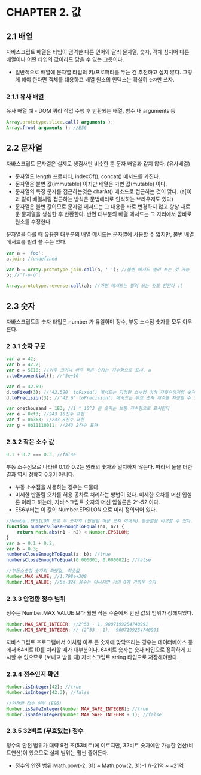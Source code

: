 # CHAPTER 2. 값 

## 2.1 배열
자바스크립트 배열은 타입이 엄격한 다른 언어와 달리 문자열, 숫자, 객체 심지어 다른 배열이나 어떤 타입의 값이라도 담을 수 있는 그릇이다.
- 일반적으로 배열에 문자열 타입의 키/프로퍼티를 두는 건 추천하고 싶지 않다. 그렇게 해야 한다면 객체를 대용하고 배열 원소의 인덱스는 확실히 `숫자`만 쓰자.

### 2.1.1 유사 배열
유사 배열 예 - DOM 쿼리 작업 수행 후 반환되는 배열, 함수 내 arguments 등
```js
Array.prototype.slice.call( arguments );
Array.from( arguments ); //ES6
```

## 2.2 문자열
자바스크립트 문자열은 실제로 생김새만 비슷한 뿐 문자 배열과 같지 않다. (유사배열)
- 문자열도 length 프로퍼티, indexOf(), concat() 메서드를 가진다.
- 문자열은 불변 값(immutable) 이지만 배열은 가변 값(mutable) 이다.
- 문자열의 특정 문자를 접근하는것은 charAt() 메소드로 접근하는 것이 맞다. (a[0] 과 같이 배열처럼 접근하는 방식은 문법에러로 인식하는 브라우저도 있다)
- 문자열은 불변 값이므로 문자열 메서드는 그 내용을 바로 변경하지 않고 항상 새로운 문자열을 생성한 후 반환한다. 반면 대부분의 배열 메서드는 그 자리에서 곧바로 원소를 수정한다.

문자열을 다룰 때 유용한 대부분의 배열 메서드는 문자열에 사용할 수 없지만, 불변 배열 메서드를 빌려 쓸 수는 있다.
```js
var a = 'foo';
a.join; //undefined

var b = Array.prototype.join.call(a, '-'); //불변 메서드 빌려 쓰는 것 가능
b; //'f-o-o';

Array.prototype.reverse.call(a); //가변 메서드는 빌려 쓰는 것도 안된다 :(
```
## 2.3 숫자
자바스크립트의 숫자 타입은 number 가 유일하며 정수, 부동 소수점 숫자를 모두 아우른다.

### 2.3.1 숫자 구문
```js
var a = 42;
var b = 42.2;
var c = 5E10; //아주 크거나 아주 작은 숫자는 지수형으로 표시. a
c.toExponential(); //'5e+10'

var d = 42.59;
d.toFixed(3); //'42.590' toFixed() 메서드는 지정한 소수점 이하 자릿수까지의 숫자를 보여준다
d.toPrecision(3); //'42.6' toPrecision() 메서드는 유효 숫자 개수를 지정할 수 있다

var onethousand = 1E3; //1 * 10^3 큰 숫자는 보통 지수형으로 표시한다
var e = 0xf3; //243 16진수 표현
var f = 0o363; //243 8진수 표현
var g = 0b11110011; //243 2진수 표현 
```

### 2.3.2 작은 소수 값
```js
0.1 + 0.2 === 0.3; //false
```
부동 소수점으로 나타낸 0.1과 0.2는 원래의 숫자와 일치하지 않는다. 따라서 둘을 더한 결과 역시 정확히 0.3이 아니다. 
- 부동 소수점을 사용하는 경우는 드물다.
- 미세한 반올림 오차를 허용 공차로 처리하는 방법이 있다. 미세한 오차를 머신 입실론 이라고 하는데, 자바스크립트 숫자의 머신 입실론은 2^-52 이다. 
- ES6부터는 이 값이 Number.EPSILON 으로 미리 정의되어 있다.
```js
//Number.EPSILON 으로 두 숫자의 (반올림 허용 오차 이내의) 동등함을 비교할 수 있다.
function numbersCloseEnoughToEqual(n1, n2) {
    return Math.abs(n1 - n2) < Number.EPSILON;
}
var a = 0.1 + 0.2;
var b = 0.3;
numbersCloseEnoughToEqual(a, b); //true
numbersCloseEnoughToEqual(0.000001, 0.000002); //false

//부동소숫점 숫자의 최댓값, 최솟값
Number.MAX_VALUE; //1.798e+308
Number.MIN_VALUE; //5e-324 음수는 아니지만 거의 0에 가까운 숫자
```

### 2.3.3 안전한 정수 범위
정수는 Number.MAX_VALUE 보다 훨씬 작은 수준에서 안전 값의 범위가 정해져있다.
```js
Number.MAX_SAFE_INTEGER; //2^53 - 1, 9007199254740991
Number.MIN_SAFE_INTEGER; //-(2^53 - 1), -9007199254740991
```
자바스크립트 프로그램에서 이처럼 아주 큰 숫자에 맞닥뜨리는 경우는 데이터베이스 등에서 64비트 ID를 처리할 때가 대부분이다. 64비트 숫자는 숫자 타입으로 정확하게 표시할 수 없으므로 (보내고 받을 때) 자바스크립트 string 타입으로 저장해야한다.

### 2.3.4 정수인지 확인
```js
Number.isInteger(42); //true
Number.isInteger(42.3); //false

//안전한 정수 여부 (ES6)
Number.isSafeInteger(Number.MAX_SAFE_INTEGER); //true
Number.isSafeInteger(Number.MAX_SAFE_INTEGER + 1); //false
```

### 2.3.5 32비트 (부호있는) 정수
정수의 안전 범위가 대략 9천 조(53비트)에 이르지만, 32비트 숫자에만 가능한 연산(비트연산)이 있으므로 실제 범위는 훨씬 줄어든다.
- 정수의 안전 범위 Math.pow(-2, 31) ~ Math.pow(2, 31)-1 //-21억 ~ +21억
